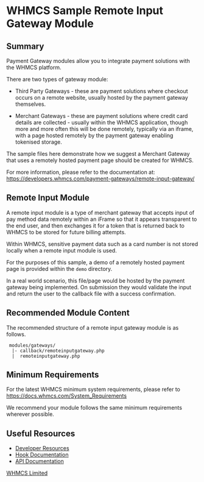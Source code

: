 # WHMCS Sample Remote Input Gateway Module #

## Summary ##

Payment Gateway modules allow you to integrate payment solutions with the WHMCS
platform.

There are two types of gateway module:

* Third Party Gateways - these are payment solutions where checkout occurs
on a remote website, usually hosted by the payment gateway themselves.

* Merchant Gateways - these are payment solutions where credit card details
are collected - usually within the WHMCS application, though more and more
often this will be done remotely, typically via an iframe, with a page hosted
remotely by the payment gateway enabling tokenised storage.

The sample files here demonstrate how we suggest a Merchant Gateway that uses
a remotely hosted payment page should be created for WHMCS.

For more information, please refer to the documentation at:
https://developers.whmcs.com/payment-gateways/remote-input-gateway/

## Remote Input Module ##

A remote input module is a type of merchant gateway that accepts input of pay
method data remotely within an iFrame so that it appears transparent to the end
user, and then exchanges it for a token that is returned back to WHMCS to be
stored for future billing attempts.

Within WHMCS, sensitive payment data such as a card number is not stored
locally when a remote input module is used.

For the purposes of this sample, a demo of a remotely hosted payment page is
provided within the `demo` directory.

In a real world scenario, this file/page would be hosted by the payment gateway
being implemented. On submission they would validate the input and return the
user to the callback file with a success confirmation.

## Recommended Module Content ##

The recommended structure of a remote input gateway module is as follows.

```
 modules/gateways/
  |- callback/remoteinputgateway.php
  |  remoteinputgateway.php
```

## Minimum Requirements ##

For the latest WHMCS minimum system requirements, please refer to
https://docs.whmcs.com/System_Requirements

We recommend your module follows the same minimum requirements wherever
possible.

## Useful Resources
* [Developer Resources](https://developers.whmcs.com/)
* [Hook Documentation](https://developers.whmcs.com/hooks/)
* [API Documentation](https://developers.whmcs.com/api/)

[WHMCS Limited](https://www.whmcs.com)
